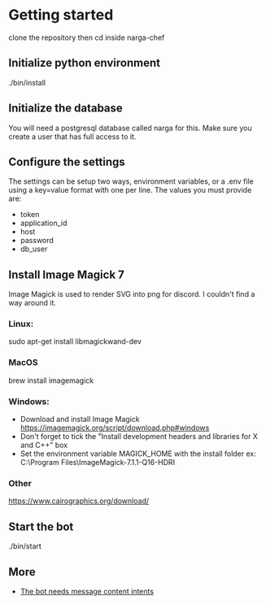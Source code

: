 # Getting started
clone the repository then cd inside narga-chef
## Initialize python environment
./bin/install
## Initialize the database
You will need a postgresql database called narga for this. Make sure you create a user that has full access to it. 
## Configure the settings
The settings can be setup two ways, environment variables, or a .env file using a key=value format with one per line.
The values you must provide are:
* token
* application_id
* host
* password
* db_user
## Install Image Magick 7
Image Magick is used to render SVG into png for discord. I couldn't find a way around it.
### Linux: 
sudo apt-get install libmagickwand-dev
### MacOS
brew install imagemagick
### Windows: 
* Download and install Image Magick https://imagemagick.org/script/download.php#windows
 * Don't forget to tick the "Install development headers and libraries for X and C++" box
* Set the environment variable MAGICK_HOME with the install folder ex: C:\Program Files\ImageMagick-7.1.1-Q16-HDRI
### Other
https://www.cairographics.org/download/

## Start the bot
./bin/start

## More
* [The bot needs message content intents](https://discord.com/developers/docs/topics/gateway#message-content-intent)
